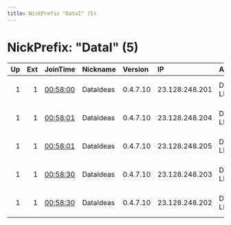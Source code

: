 ```yaml
---
title: NickPrefix "DataI" (5)
---
```


# NickPrefix: "DataI" (5)

|   Up |   Ext | JoinTime                                                                                              | Nickname   | Version   | IP             | AS            | CC   |   ORp |   Dirp | OS    | Contact                            |   eFamMembers |
|-----:|------:|:------------------------------------------------------------------------------------------------------|:-----------|:----------|:---------------|:--------------|:-----|------:|-------:|:------|:-----------------------------------|--------------:|
|    1 |     1 | [00:58:00](https://nusenu.github.io/OrNetStats/w/relay/33C893742CB16E667E930585554BFF16BE0F7879.html) | DataIdeas  | 0.4.7.10  | 23.128.248.201 | DATAIDEAS-LLC | us   |   443 |      0 | Linux | ContactInfo email:abuse stormyclou |            21 |
|    1 |     1 | [00:58:01](https://nusenu.github.io/OrNetStats/w/relay/870AA15EBBA53970A0E9F4D47B10C86A5335A096.html) | DataIdeas  | 0.4.7.10  | 23.128.248.204 | DATAIDEAS-LLC | us   |   443 |      0 | Linux | ContactInfo email:abuse stormyclou |            21 |
|    1 |     1 | [00:58:01](https://nusenu.github.io/OrNetStats/w/relay/B66B1AD9BABDD074EECE0EF7AEB4389FC00EB5E5.html) | DataIdeas  | 0.4.7.10  | 23.128.248.205 | DATAIDEAS-LLC | us   |   443 |      0 | Linux | ContactInfo email:abuse stormyclou |            21 |
|    1 |     1 | [00:58:30](https://nusenu.github.io/OrNetStats/w/relay/7D4E356D9B80F4519E499F8F1F22A9FD1958A44B.html) | DataIdeas  | 0.4.7.10  | 23.128.248.203 | DATAIDEAS-LLC | us   |   443 |      0 | Linux | ContactInfo email:abuse stormyclou |            21 |
|    1 |     1 | [00:58:30](https://nusenu.github.io/OrNetStats/w/relay/F70E950558CF45007029D927000C4EC59CF3F403.html) | DataIdeas  | 0.4.7.10  | 23.128.248.202 | DATAIDEAS-LLC | us   |   443 |      0 | Linux | ContactInfo email:abuse stormyclou |            21 |
